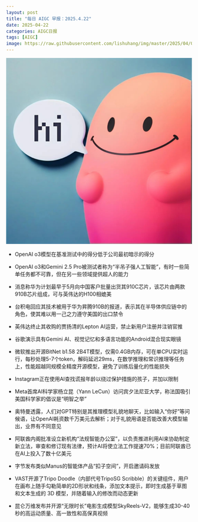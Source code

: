 ```yaml
---
layout: post
title: "每日 AIGC 早报：2025.4.22"
date: 2025-04-22
categories: AIGC日报
tags: [AIGC]
image: https://raw.githubusercontent.com/lishuhang/img/master/2025/04/0422-d.jpg
---
```


![封面图](https://raw.githubusercontent.com/lishuhang/img/master/2025/04/0422-d.jpg)

  - OpenAI o3模型在基准测试中的得分低于公司最初暗示的得分

  - OpenAI o3和Gemini 2.5 Pro被测试者称为“半吊子强人工智能”，有时一些简单任务都不可靠，但在另一些领域提供超人的能力

  - 消息称华为计划最早于5月向中国客户批量出货其910C芯片，该芯片由两款910B芯片组成，可与英伟达的H100相媲美

  - 台积电回应其技术被用于华为昇腾910B的报道，表示其在半导体供应链中的角色，使其难以用一己之力遵守美国的出口禁令

  - 英伟达终止其收购的贾扬清的Lepton AI运营，禁止新用户注册并注销官推

  - 谷歌演示具有Gemini AI、视觉记忆和多语言功能的Android混合现实眼镜

  - 微软推出开源BitNet b1.58 2B4T模型，仅需0.4GB内存，可在单CPU实时运行，每秒处理5-7个token，解码延迟29ms，在数学推理和常识推理等任务上，性能超越同规模全精度开源模型，避免了训练后量化的性能损失

  - Instagram正在使用AI查找谎报年龄以绕过保护措施的孩子，并加以限制

  - Meta首席AI科学家杨立昆（Yann LeCun）访问宾夕法尼亚大学，称法国吸引美国科学家的倡议是“明智之举”

  - 奥特曼透露，人们对GPT特别是其推理模型礼貌地聊天，比如输入“你好”等问候语，让OpenAI耗资数千万美元去解析；对于礼貌用语是否能改善大模型输出，业界有不同意见

  - 阿联酋内阁批准设立新机构“法规智能办公室”，以负责推进利用AI来协助制定新立法，审查和修订现有法律，预计AI将使立法工作提速70%；目前阿联酋已在AI上投入了数十亿美元

  - 字节发布类似Manus的智能体产品“扣子空间”，开启邀请码发放

  - VAST开源了Tripo Doodle（内部代号TripoSG Scribble）的关键组件，用户在画布上随手勾勒简单的2D形状和线条，添加文本提示，即时生成基于草图和文本生成的 3D 模型，并随着输入的修改而动态更新

  - 昆仑万维发布并开源“无限时长”电影生成模型SkyReels-V2，能够生成30-40秒的高运动质量、高一致性和高保真视频